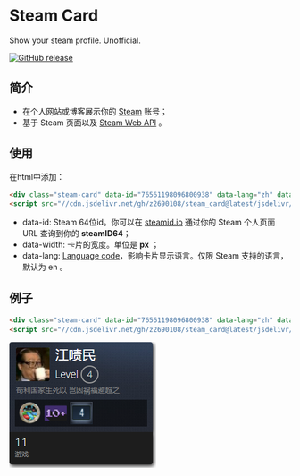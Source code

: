 # Steam Card

Show your steam profile. Unofficial.

[![GitHub release](https://img.shields.io/github/release/z2690108/steam_card.svg)](https://github.com/z2690108/steam_card)

## 简介
- 在个人网站或博客展示你的 [Steam](http://store.steampowered.com/ "steam") 账号；
- 基于 Steam 页面以及 [Steam Web API](https://developer.valvesoftware.com/wiki/Steam_Web_API "Steam Web API") 。

## 使用
在html中添加：
```html
<div class="steam-card" data-id="76561198096800938" data-lang="zh" data-width="270"></div>
<script src="//cdn.jsdelivr.net/gh/z2690108/steam_card@latest/jsdelivr/widget.js"></script>
```
- data-id: Steam 64位id。你可以在 [steamid.io](https://steamid.io/) 通过你的 Steam 个人页面 URL 查询到你的 **steamID64**；
- data-width: 卡片的宽度。单位是 **px** ；
- data-lang: [Language code](https://en.wikipedia.org/wiki/List_of_ISO_639-1_codes)，影响卡片显示语言。仅限 Steam 支持的语言，默认为 en 。

## 例子
```html
<div class="steam-card" data-id="76561198096800938" data-lang="zh" data-width="270"></div>
<script src="//cdn.jsdelivr.net/gh/z2690108/steam_card@latest/jsdelivr/widget.js"></script>
```
[![steam_card_example](https://raw.githubusercontent.com/z2690108/steam_card/master/readme/steam_card_example.png "steam_card_example")](http://cdn.igiari.moe/steamCard?id=76561198096800938&identity=stcard-76561198096800938-1&lang=zh&width=270 "steam_card_example")

